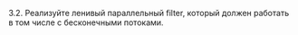 3.2. Реализуйте ленивый параллельный filter, который должен работать в
том числе с бесконечными потоками.